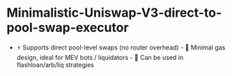 # Minimalistic-Uniswap-V3-direct-to-pool-swap-executor
- ⚡ Supports direct pool-level swaps (no router overhead) - 🧠 Minimal gas design, ideal for MEV bots / liquidators - 🧪 Can be used in flashloan/arb/liq strategies
